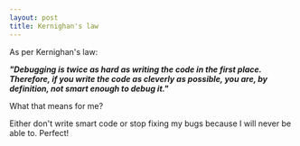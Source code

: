 ```yaml
---
layout: post
title: Kernighan's law
---
```


As per Kernighan's law:

***"Debugging is twice as hard as writing the code in the first place. Therefore, if you write the code as cleverly as possible, you are, by definition, not smart enough to debug it."***

What that means for me?<br>

 Either don't write smart code or stop fixing my bugs because I will never be able to. Perfect!